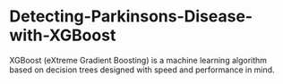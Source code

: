 # Detecting-Parkinsons-Disease-with-XGBoost

XGBoost (eXtreme Gradient Boosting) is a machine learning algorithm based on decision trees designed with speed and performance in mind.
